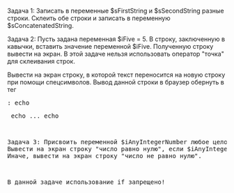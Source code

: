 Задача 1:
Записать в переменные $sFirstString и $sSecondString разные строки. Склеить обе строки и записать в переменную $sConcatenatedString.

Задача 2:
Пусть задана переменная $iFive = 5. В строку, заключенную в кавычки, вставить значение переменной $iFive. Полученную строку вывести на экран. В этой задаче нельзя использовать оператор "точка" для склеивания строк.

Вывести на экран строку, в которой текст переносится на новую строку при помощи спецсимволов. Вывод данной строки в браузер обернуть в тег <pre>:
echo <pre>
echo ...
echo </pre>

Задача 3:
Присвоить переменной $iAnyIntegerNumber любое целое число.
Вывести на экран строку "число равно нулю", если $iAnyIntegerNumber = 0.   Иначе, вывести на экран строку "число не равно нулю".

В данной задаче использование if запрещено!
